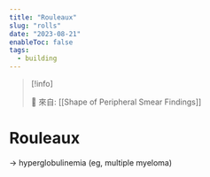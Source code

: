 ```yaml
---
title: "Rouleaux"
slug: "rolls"
date: "2023-08-21"
enableToc: false
tags:
  - building
---
```


> [!info]
>
> 🌱 來自: [[Shape of Peripheral Smear Findings]]

# Rouleaux

 → hyperglobulinemia (eg, multiple myeloma)
